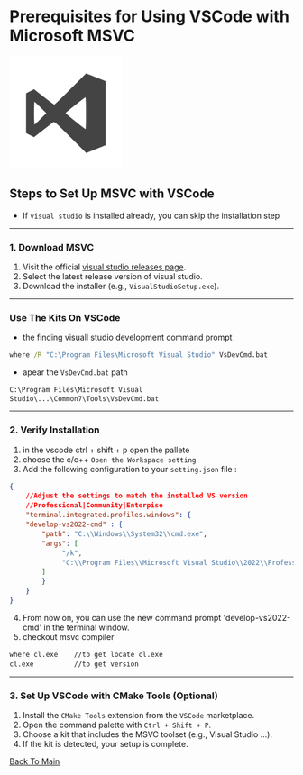 # Prerequisites for Using VSCode with Microsoft MSVC

<img src="image/msvc.png" alt="msvc logo" width="200">

## Steps to Set Up MSVC with VSCode
* If `visual studio` is installed already, you can skip the installation step
---
### 1. Download MSVC
1. Visit the official [visual studio releases page](https://visualstudio.microsoft.com/ko/downloads/).
2. Select the latest release version of visual studio.
3. Download the installer (e.g., `VisualStudioSetup.exe`).
---
### Use The **Kits** On VSCode
* the finding visuall studio development command prompt
```cmd
where /R "C:\Program Files\Microsoft Visual Studio" VsDevCmd.bat
```
* apear the `VsDevCmd.bat` path
```
C:\Program Files\Microsoft Visual Studio\...\Common7\Tools\VsDevCmd.bat
```

---
### 2. Verify Installation
1. in the vscode ctrl + shift + p open the pallete
2. choose the c/c++ `Open the Workspace setting`
3. Add the following configuration to your `setting.json` file :
```json
{
    //Adjust the settings to match the installed VS version
    //Professional|Community|Enterpise
    "terminal.integrated.profiles.windows": {
    "develop-vs2022-cmd" : {
        "path": "C:\\Windows\\System32\\cmd.exe",
        "args": [
             "/k",
             "C:\\Program Files\\Microsoft Visual Studio\\2022\\Professional\\Common7\\Tools\\VsDevCmd.bat"
        ]
        }
    }
}
```
4. From now on, you can use the new command prompt 'develop-vs2022-cmd' in the terminal window.
5. checkout msvc compiler
```bash
where cl.exe    //to get locate cl.exe
cl.exe          //to get version
```
---
### 3. Set Up VSCode with CMake Tools (Optional)
1. Install the `CMake Tools` extension from the `VSCode` marketplace.
2. Open the command palette with `Ctrl + Shift + P`.
3. Choose a kit that includes the MSVC toolset (e.g., Visual Studio ...).
4. If the kit is detected, your setup is complete.

[Back To Main](../README.md)